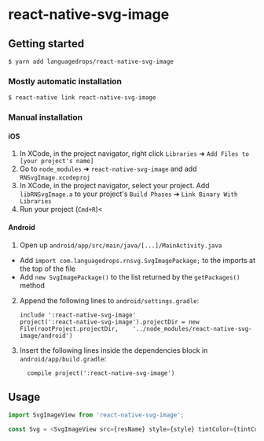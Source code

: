 
# react-native-svg-image

## Getting started

`$ yarn add languagedrops/react-native-svg-image`

### Mostly automatic installation

`$ react-native link react-native-svg-image`

### Manual installation


#### iOS

1. In XCode, in the project navigator, right click `Libraries` ➜ `Add Files to [your project's name]`
2. Go to `node_modules` ➜ `react-native-svg-image` and add `RNSvgImage.xcodeproj`
3. In XCode, in the project navigator, select your project. Add `libRNSvgImage.a` to your project's `Build Phases` ➜ `Link Binary With Libraries`
4. Run your project (`Cmd+R`)<

#### Android

1. Open up `android/app/src/main/java/[...]/MainActivity.java`
  - Add `import com.languagedrops.rnsvg.SvgImagePackage;` to the imports at the top of the file
  - Add `new SvgImagePackage()` to the list returned by the `getPackages()` method
2. Append the following lines to `android/settings.gradle`:
  	```
  	include ':react-native-svg-image'
  	project(':react-native-svg-image').projectDir = new File(rootProject.projectDir, 	'../node_modules/react-native-svg-image/android')
  	```
3. Insert the following lines inside the dependencies block in `android/app/build.gradle`:
  	```
      compile project(':react-native-svg-image')
  	```


## Usage
```javascript
import SvgImageView from 'react-native-svg-image';

const Svg = <SvgImageView src={resName} style={style} tintColor={tintColor}/>
```
  
